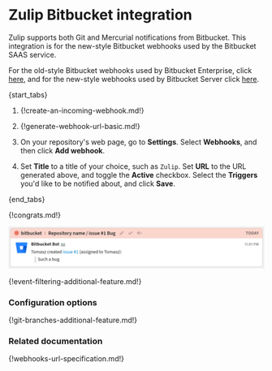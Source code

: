 # Zulip Bitbucket integration

Zulip supports both Git and Mercurial notifications from
Bitbucket. This integration is for the new-style Bitbucket
webhooks used by the Bitbucket SAAS service.

For the old-style Bitbucket webhooks used by Bitbucket Enterprise,
click [here](./bitbucket), and for the new-style webhooks used by
Bitbucket Server click [here](./bitbucket3).

{start_tabs}

1. {!create-an-incoming-webhook.md!}

1. {!generate-webhook-url-basic.md!}

1. On your repository's web page, go to **Settings**. Select
   **Webhooks**, and then click **Add webhook**.

1. Set **Title** to a title of your choice, such as `Zulip`. Set **URL**
   to the URL generated above, and toggle the **Active** checkbox.
   Select the **Triggers** you'd like to be notified about, and click
   **Save**.

{end_tabs}

{!congrats.md!}

![](/static/images/integrations/bitbucket/003.png)

{!event-filtering-additional-feature.md!}

### Configuration options

{!git-branches-additional-feature.md!}

### Related documentation

{!webhooks-url-specification.md!}

